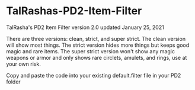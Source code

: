 # TalRashas-PD2-Item-Filter <br>
TalRasha's PD2 Item Filter version 2.0 updated January 25, 2021 <br>

There are three versions: clean, strict, and super strict. The clean version will show most things. The strict version hides more things but keeps good magic and rare items. The super strict version won't show any magic weapons or armor and only shows rare circlets, amulets, and rings, use at your own risk.

Copy and paste the code into your existing default.filter file in your PD2 folder 
